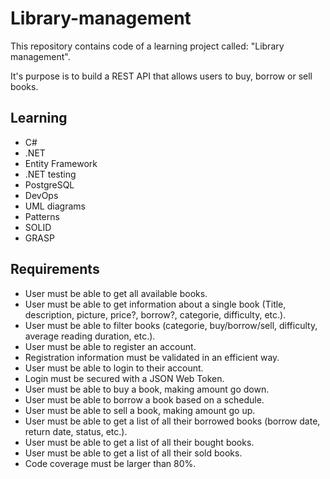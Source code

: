 # Library-management

This repository contains code of a learning project called: "Library management".

It's purpose is to build a REST API that allows users to buy, borrow or sell books.

## Learning

- C#
- .NET
- Entity Framework
- .NET testing
- PostgreSQL
- DevOps
- UML diagrams
- Patterns
- SOLID
- GRASP

## Requirements

- User must be able to get all available books.
- User must be able to get information about a single book (Title, description, picture, price?, borrow?, categorie, difficulty, etc.).
- User must be able to filter books (categorie, buy/borrow/sell, difficulty, average reading duration, etc.).
- User must be able to register an account.
- Registration information must be validated in an efficient way.
- User must be able to login to their account.
- Login must be secured with a JSON Web Token.
- User must be able to buy a book, making amount go down.
- User must be able to borrow a book based on a schedule.
- User must be able to sell a book, making amount go up.
- User must be able to get a list of all their borrowed books (borrow date, return date, status, etc.).
- User must be able to get a list of all their bought books.
- User must be able to get a list of all their sold books.
- Code coverage must be larger than 80%.
